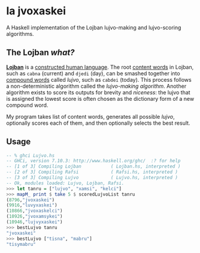 # la jvoxaskei
A Haskell implementation of the Lojban lujvo-making and lujvo-scoring algorithms.

## The Lojban *what?*
[**Lojban**](http://lojbo.org/) is a [constructed human language](https://en.wikipedia.org/wiki/Constructed_language). The root [content words](https://en.wikipedia.org/wiki/Content_word) in Lojban, such as `cabna` (current) and `djedi` (day), can be smashed together into [compound words](https://en.wikipedia.org/wiki/Compound_(linguistics)) called *lujvo*, such as `cabdei` (today). This process follows a non-deterministic algorithm called the *lujvo-making algorithm*. Another algorithm exists to score its outputs for brevity and *niceness*: the lujvo that is assigned the lowest score is often chosen as the dictionary form of a new compound word.

My program takes list of content words, generates all possible *lujvo*, optionally scores each of them, and then optionally selects the best result.

## Usage

```haskell
-- % ghci Lujvo.hs
-- GHCi, version 7.10.3: http://www.haskell.org/ghc/  :? for help
-- [1 of 3] Compiling Lojban           ( Lojban.hs, interpreted )
-- [2 of 3] Compiling Rafsi            ( Rafsi.hs, interpreted )
-- [3 of 3] Compiling Lujvo            ( Lujvo.hs, interpreted )
-- Ok, modules loaded: Lujvo, Lojban, Rafsi.
>>> let tanru = ["lujvo", "xamsi", "kelci"]
>>> mapM_ print $ take 5 $ scoredLujvoList tanru
(8796,"jvoxaskei")
(9916,"luvyxaskei")
(10866,"jvoxaskelci")
(10926,"jvoxamsykei")
(10946,"lujvyxaskei")
>>> bestLujvo tanru
"jvoxaskei"
>>> bestLujvo ["tisna", "mabru"]
"tisymabru"
```
